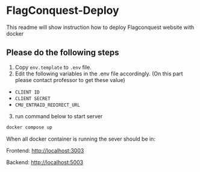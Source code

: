 # FlagConquest-Deploy
This readme will show instruction how to deploy Flagconquest website with docker
## Please do the following steps

1. Copy `env.template` to `.env` file.
2. Edit the following variables in the .env file accordingly. (On this part please contact professor to get these value)
- `CLIENT ID`
- `CLIENT SECRET`
- `CMU_ENTRAID_REDIRECT_URL`
3. run command below to start server
  ```bash
  docker compose up
  ```
When all docker container is running the sever should be in:

Frontend: [http://localhost:3003](http://localhost:3003)

Backend: [http://localhost:5003](http://localhost:5003)

